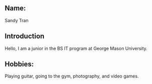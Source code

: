 

## Name:
Sandy Tran
## Introduction	
Hello, I am a junior in the BS IT program at George Mason University.
## Hobbies:
Playing guitar, going to the gym, photography, and video games.
